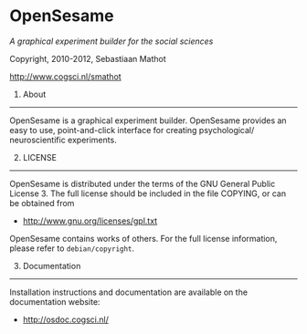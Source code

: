 OpenSesame
==========

*A graphical experiment builder for the social sciences*

Copyright, 2010-2012, Sebastiaan Mathot

<http://www.cogsci.nl/smathot>

1. About
--------

OpenSesame is a graphical experiment builder. OpenSesame provides an easy to
use, point-and-click interface for creating psychological/ neuroscientific
experiments.

2. LICENSE
----------

OpenSesame is distributed under the terms of the GNU General Public License 3.
The full license should be included in the file COPYING, or can be obtained from

- <http://www.gnu.org/licenses/gpl.txt>

OpenSesame contains works of others. For the full license information, please
refer to `debian/copyright`.

3. Documentation
----------------

Installation instructions and documentation are available on the documentation website:

- <http://osdoc.cogsci.nl/>